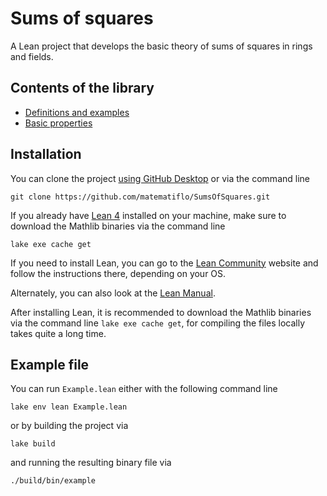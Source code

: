# Sums of squares

A Lean project that develops the basic theory of sums of squares in rings and fields.

## Contents of the library

- [Definitions and examples](SumSq/Defs.md)
- [Basic properties](SumSq/Ppties.md)

## Installation

You can clone the project [using GitHub Desktop](x-github-client://openRepo/https://github.com/matematiflo/SumsOfSquares) or via the command line

```console
git clone https://github.com/matematiflo/SumsOfSquares.git
```

If you already have [Lean 4](https://lean-lang.org) installed on your machine, make sure to download the Mathlib binaries via the command line

```console
lake exe cache get
```

If you need to install Lean, you can go to the [Lean Community](https://leanprover-community.github.io/get_started.html) website and follow the instructions there, depending on your OS.

Alternately, you can also look at the [Lean Manual](https://lean-lang.org/lean4/doc/quickstart.html).

After installing Lean, it is recommended to download the Mathlib binaries via the command line `lake exe cache get`, for compiling the files locally takes quite a long time.

## Example file

You can run `Example.lean` either with the following command line

```console
lake env lean Example.lean
```

or by building the project via

```console
lake build
```

and running the resulting binary file via

```console
./build/bin/example
```
